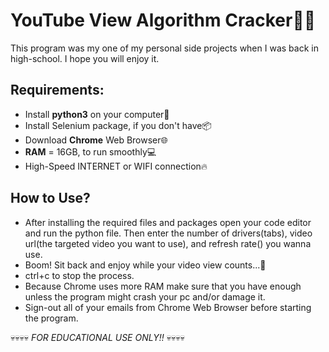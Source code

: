 # YouTube View Algorithm Cracker👨‍💻
This program was my one of my personal side projects when I was back in high-school. I hope you will enjoy it.

## Requirements:
- Install **python3** on your computer🐍
- Install Selenium package, if you don't have📦
- Download **Chrome** Web Browser🌐
- **RAM** = 16GB, to run smoothly💻
- High-Speed INTERNET or WIFI connection🔥

## How to Use?
- After installing the required files and packages open your code editor and run the python file. Then enter the number of drivers(tabs), video url(the targeted video you want to use), and refresh rate() you wanna use.
- Boom! Sit back and enjoy while your video view counts...🚀
- ctrl+c to stop the process.
- Because Chrome uses more RAM make sure that you have enough unless the program might crash your pc and/or damage it.
- Sign-out all of your emails from Chrome Web Browser before starting the program.

💀💀💀💀
*FOR EDUCATIONAL USE ONLY!!*
💀💀💀💀

